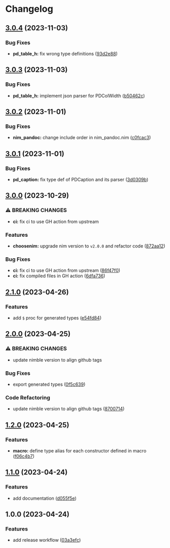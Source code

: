 # Changelog

## [3.0.4](https://github.com/pysan3/nim_pandoc/compare/v3.0.3...v3.0.4) (2023-11-03)


### Bug Fixes

* **pd_table_h:** fix wrong type definitions ([93d2e88](https://github.com/pysan3/nim_pandoc/commit/93d2e8824741f1ce7fe7650b1c9b405b1736e06b))

## [3.0.3](https://github.com/pysan3/nim_pandoc/compare/v3.0.2...v3.0.3) (2023-11-03)


### Bug Fixes

* **pd_table_h:** implement json parser for PDColWidth ([b50462c](https://github.com/pysan3/nim_pandoc/commit/b50462c2b6e6779cc090436b1a3f70b9a0408a9f))

## [3.0.2](https://github.com/pysan3/nim_pandoc/compare/v3.0.1...v3.0.2) (2023-11-01)


### Bug Fixes

* **nim_pandoc:** change include order in nim_pandoc.nim ([c0fcac3](https://github.com/pysan3/nim_pandoc/commit/c0fcac3a608f5e395135056b2fcb5dddab7e6e58))

## [3.0.1](https://github.com/pysan3/nim_pandoc/compare/v3.0.0...v3.0.1) (2023-11-01)


### Bug Fixes

* **pd_caption:** fix type def of PDCaption and its parser ([3d0309b](https://github.com/pysan3/nim_pandoc/commit/3d0309be92d07a64894aa3a71564e128fb2c661f))

## [3.0.0](https://github.com/pysan3/nim_pandoc/compare/v2.1.0...v3.0.0) (2023-10-29)


### ⚠ BREAKING CHANGES

* **ci:** fix ci to use GH action from upstream

### Features

* **choosenim:** upgrade nim version to `v2.0.0` and refactor code ([872aa12](https://github.com/pysan3/nim_pandoc/commit/872aa12256c45993d2058285e9208383e4493b6a))


### Bug Fixes

* **ci:** fix ci to use GH action from upstream ([86f47f0](https://github.com/pysan3/nim_pandoc/commit/86f47f09ab6928307f599f00f26ff1467b38c356))
* **ci:** fix compiled files in GH action ([6dfa736](https://github.com/pysan3/nim_pandoc/commit/6dfa736411a1738d4a4ac792fc453b291733fd88))

## [2.1.0](https://github.com/pysan3/nim_pandoc/compare/v2.0.0...v2.1.0) (2023-04-26)


### Features

* add `$` proc for generated types ([e54fd84](https://github.com/pysan3/nim_pandoc/commit/e54fd84f3363eab0276542f07dbaa7fab5c7fe26))

## [2.0.0](https://github.com/pysan3/nim_pandoc/compare/v1.2.0...v2.0.0) (2023-04-25)


### ⚠ BREAKING CHANGES

* update nimble version to align github tags

### Bug Fixes

* export generated types ([0f5c639](https://github.com/pysan3/nim_pandoc/commit/0f5c639a58563f4f16fd36e389900b20f9c593f7))


### Code Refactoring

* update nimble version to align github tags ([8700714](https://github.com/pysan3/nim_pandoc/commit/8700714250f579699118f7b936ca51a115786995))

## [1.2.0](https://github.com/pysan3/nim_pandoc/compare/v1.1.0...v1.2.0) (2023-04-25)


### Features

* **macro:** define type alias for each constructor defined in macro ([f06c4b7](https://github.com/pysan3/nim_pandoc/commit/f06c4b751f4b1a474c0985732bacb5b4d5a62d02))

## [1.1.0](https://github.com/pysan3/nim_pandoc/compare/v1.0.0...v1.1.0) (2023-04-24)


### Features

* add documentation ([d055f5e](https://github.com/pysan3/nim_pandoc/commit/d055f5e740b91d3f8368a6facea12c4f61d7703a))

## 1.0.0 (2023-04-24)


### Features

* add release workflow ([03a3efc](https://github.com/pysan3/nim_pandoc/commit/03a3efccf55873c74497e43c068a3b7a4c77a9b9))
